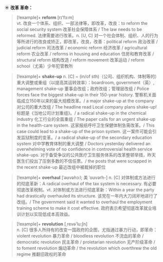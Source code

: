 ☀ <span class="category">**改革 革命：**</span>
>[!example]+ <span class="vocabulary">**reform**</span> [rɪ'fɔ:m]  
> <span class="definition">vt. 改良一个体系、组织、一部法律等，即改革，改良：</span>to reform the social security system 改革社会保障体系 / The law needs to be reformed. 法律需要进行改革。<span class="definition">n. [U, C] 对一个社会体制、组织、人的行为等所进行的改良或矫正，即改革，改良，改善：</span>political reform 政治改革 / judicial reform 司法改革 / economic reform 经济改革 / agricultural reform 农业改革 / reforms in housing and education 住房和教育改革 / structural reform 结构改造 / reform movement 改革运动 / reform school（尤美）少年犯管教所
                    
>[!example]+ <span class="vocabulary">**shake-up**</span>
> <span class="definition">n. [C] ~ (in/of sth)（公司、组织机构、体制等的）重大调整或重组（以提高其运转效率）：</span>boardroom, government（英）, management shake-up 董事会改组；政府改组；管理层改组 / Police forces face the biggest shake-up in their 150-year history. 警察机关面临成立150年以来的最大规模改革。/ a major shake-up at the company 对公司的重大改组 / The headline read Local company plans shake-up! 标题是《当地公司计划重组》。/ a radical shake-up in the chemical industry 化工行业的全面重组 / The paper calls for an urgent shake-up in the health-care system. 这家报纸呼吁卫生保健体制急需改革。/ This case could lead to a shake-up of the prison system. 这一案件可能会引发监狱制度的变革。/ a radical shake-up of the secondary education system 对中学教育体制的重大调整 / Doctors yesterday delivered an overwhelming vote of no confidence in controversial health service shake-ups. 对于备受争议的公共医疗卫生服务体系的改革整顿举措，昨天医生们投出了压倒多数的不信任票。/ the posts that were scrapped in the recent shake-up 最近改组中被裁掉的职位

>[!example]+ <span class="vocabulary">**overhaul**</span> [ˈəʊvəhɔ:l; 美 ˈoʊvərh-]
> <span class="definition">n. [C] 对体制或方法进行的彻底革新：</span>A radical overhaul of the tax system is necessary. 有必要彻底改革税制。<span class="definition">vt. 对体制或方法进行彻底革新：</span>Within a year the party had drastically overhauled its structure. 该党在一年内大刀阔斧地进行了改组。/ The government said it wanted to overhaul the employment training scheme to make it cost effective. 政府表示希望彻底改革就业培训计划以实现低成本高效益。

>[!example]+ <span class="vocabulary">**revolution**</span> [͵revə'lu:ʃn]  
> <span class="definition">n. [C] 很多人所持有的改变一国政府的企图，尤指通过暴力行动，即革命：</span>violent revolution 暴力革命 / bloodless revolution 不流血的革命 / democratic revolution 民主革命 / proletarian revolution 无产阶级革命 / to foment revolution 煽动革命 / the revolution which overthrew the old regime 推翻旧政权的革命

